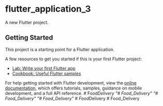 # flutter_application_3

A new Flutter project.

## Getting Started

This project is a starting point for a Flutter application.

A few resources to get you started if this is your first Flutter project:

- [Lab: Write your first Flutter app](https://docs.flutter.dev/get-started/codelab)
- [Cookbook: Useful Flutter samples](https://docs.flutter.dev/cookbook)

For help getting started with Flutter development, view the
[online documentation](https://docs.flutter.dev/), which offers tutorials,
samples, guidance on mobile development, and a full API reference.
#   F o o d _ D e l i v e r y  
 "# Food_Delivery" 
"# Food_Delivery" 
"# Food_Delivery" 
#   F o o d _ D e l i v e r y  
 # Food_Delivery
